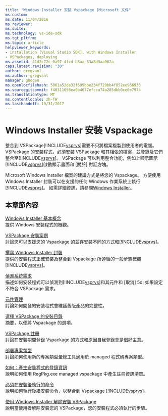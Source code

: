 ```yaml
---
title: "Windows Installer 安裝 Vspackage |Microsoft 文件"
ms.custom: 
ms.date: 11/04/2016
ms.reviewer: 
ms.suite: 
ms.technology: vs-ide-sdk
ms.tgt_pltfrm: 
ms.topic: article
helpviewer_keywords:
- installation [Visual Studio SDK], with Windows Installer
- VSPackages, deploying
ms.assetid: 41d2c72c-0a97-4fcd-b3aa-33a8d3aa962a
caps.latest.revision: "30"
author: gregvanl
ms.author: gregvanl
manager: ghogen
ms.openlocfilehash: 5061a52de32f699bbe234f729bb4f852ee966933
ms.sourcegitcommit: f40311056ea0b4677efcca74a285dbb0ce0e7974
ms.translationtype: MT
ms.contentlocale: zh-TW
ms.lasthandoff: 10/31/2017
---
```

# <a name="installing-vspackages-with-windows-installer"></a>Windows Installer 安裝 Vspackage
整合到 VSPackage[!INCLUDE[vsprvs](../../code-quality/includes/vsprvs_md.md)]需要不只將檔案複製到使用者的電腦。 VSPackage 的安裝程式，必須安裝 VSPackage 和其相依的檔案，並登錄及它們整合至[!INCLUDE[vsprvs](../../code-quality/includes/vsprvs_md.md)]。 VSPackage 可以利用整合功能，例如上顯示圖示[!INCLUDE[vsprvs](../../code-quality/includes/vsprvs_md.md)]啟動顯示畫面和 [關於] 對話方塊。  
  
 Microsoft Windows Installer 檔案的建議方式是將您的 Vspackage。 方便使用 Windows Installer 封裝可以在支援的任何 Windows 作業系統上執行[!INCLUDE[vsprvs](../../code-quality/includes/vsprvs_md.md)]。 如需詳細資訊，請參閱[Windows Installer](http://msdn.microsoft.com/en-us/121be21b-b916-43e2-8f10-8b080516d2a0)。  
  
## <a name="in-this-section"></a>本章節內容  
 [Windows Installer 基本概念](../../extensibility/internals/windows-installer-basics.md)  
 提供 Windows 安裝程式的概觀。  
  
 [VSPackage 安裝案例](../../extensibility/internals/vspackage-setup-scenarios.md)  
 討論您可以支援您的 Vspackage 的並存安裝不同的方式和[!INCLUDE[vsprvs](../../code-quality/includes/vsprvs_md.md)]。  
  
 [撰寫 Windows Installer 封裝](../../extensibility/internals/authoring-a-windows-installer-package.md)  
 提供的安裝程式正確安裝及整合到 Vspackage 所遵循的一般步驟概觀[!INCLUDE[vsprvs](../../code-quality/includes/vsprvs_md.md)]。  
  
 [偵測系統需求](../../extensibility/internals/detecting-system-requirements.md)  
 描述如何安裝程式可以偵測到[!INCLUDE[vsprvs](../../code-quality/includes/vsprvs_md.md)]和其元件和 [取消] 5d; 如果設定不符合 VSPackage 需求。  
  
 [元件管理](../../extensibility/internals/component-management.md)  
 討論如何開發的安裝程式會維護舊版產品的完整性。  
  
 [選擇 VSPackage 的安裝目錄](../../extensibility/internals/choosing-the-installation-directory-for-a-vspackage.md)  
 摘要，以便將 Vspackage 的選項。  
  
 [VSPackage 註冊](../../extensibility/internals/vspackage-registration.md)  
 討論在安裝期間登錄 Vspackage 的方式和原因自我登錄會是個好主意。  
  
 [部署專案類型](../../extensibility/internals/deploying-project-types.md)  
 討論如何使用新的專案類型彙總工具適用於 managed 程式碼專案類型。  
  
 [如何︰產生安裝程式的登錄資訊](../../extensibility/internals/how-to-generate-registry-information-for-an-installer.md)  
 說明如何使用 RegPkg.exe managed vspackage 中產生註冊資訊清單。  
  
 [必須在安裝後執行的命令](../../extensibility/internals/commands-that-must-be-run-after-installation.md)  
 說明如何執行後續安裝命令，以整合到 Vspackage [!INCLUDE[vsprvs](../../code-quality/includes/vsprvs_md.md)]。  
  
 [使用 Windows Installer 解除安裝 VSPackage](../../extensibility/internals/uninstalling-a-vspackage-with-windows-installer.md)  
 說明當使用者解除安裝您的 VSPackage，您的安裝程式必須執行的步驟。  